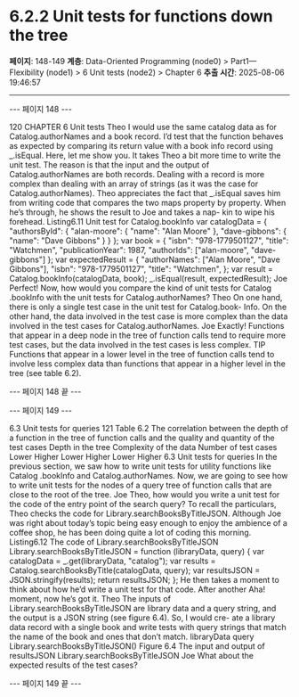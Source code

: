 # 6.2.2 Unit tests for functions down the tree

**페이지**: 148-149
**계층**: Data-Oriented Programming (node0) > Part1—Flexibility (node1) > 6 Unit tests (node2) > Chapter 6
**추출 시간**: 2025-08-06 19:46:57

---


--- 페이지 148 ---

120 CHAPTER 6 Unit tests
Theo I would use the same catalog data as for Catalog.authorNames and a book
record. I’d test that the function behaves as expected by comparing its return
value with a book info record using _.isEqual. Here, let me show you.
It takes Theo a bit more time to write the unit test. The reason is that the input and the
output of Catalog.authorNames are both records. Dealing with a record is more complex
than dealing with an array of strings (as it was the case for Catalog.authorNames). Theo
appreciates the fact that _.isEqual saves him from writing code that compares the two
maps property by property. When he’s through, he shows the result to Joe and takes a nap-
kin to wipe his forehead.
Listing6.11 Unit test for Catalog.bookInfo
var catalogData = {
"authorsById": {
"alan-moore": {
"name": "Alan Moore"
},
"dave-gibbons": {
"name": "Dave Gibbons"
}
}
};
var book = {
"isbn": "978-1779501127",
"title": "Watchmen",
"publicationYear": 1987,
"authorIds": ["alan-moore", "dave-gibbons"]
};
var expectedResult = {
"authorNames": ["Alan Moore", "Dave Gibbons"],
"isbn": "978-1779501127",
"title": "Watchmen",
};
var result = Catalog.bookInfo(catalogData, book);
_.isEqual(result, expectedResult);
Joe Perfect! Now, how would you compare the kind of unit tests for Catalog
.bookInfo with the unit tests for Catalog.authorNames?
Theo On one hand, there is only a single test case in the unit test for Catalog.book-
Info. On the other hand, the data involved in the test case is more complex
than the data involved in the test cases for Catalog.authorNames.
Joe Exactly! Functions that appear in a deep node in the tree of function calls tend
to require more test cases, but the data involved in the test cases is less complex.
TIP Functions that appear in a lower level in the tree of function calls tend to
involve less complex data than functions that appear in a higher level in the tree
(see table 6.2).

--- 페이지 148 끝 ---


--- 페이지 149 ---

6.3 Unit tests for queries 121
Table 6.2 The correlation between the depth of a function in the tree of function calls and the
quality and quantity of the test cases
Depth in the tree Complexity of the data Number of test cases
Lower Higher Lower
Higher Lower Higher
6.3 Unit tests for queries
In the previous section, we saw how to write unit tests for utility functions like Catalog
.bookInfo and Catalog.authorNames. Now, we are going to see how to write unit tests
for the nodes of a query tree of function calls that are close to the root of the tree.
Joe Theo, how would you write a unit test for the code of the entry point of the
search query?
To recall the particulars, Theo checks the code for Library.searchBooksByTitleJSON.
Although Joe was right about today’s topic being easy enough to enjoy the ambience of a
coffee shop, he has been doing quite a lot of coding this morning.
Listing6.12 The code of Library.searchBooksByTitleJSON
Library.searchBooksByTitleJSON = function (libraryData, query) {
var catalogData = _.get(libraryData, "catalog");
var results = Catalog.searchBooksByTitle(catalogData, query);
var resultsJSON = JSON.stringify(results);
return resultsJSON;
};
He then takes a moment to think about how he’d write a unit test for that code. After
another Aha! moment, now he’s got it.
Theo The inputs of Library.searchBooksByTitleJSON are library data and a
query string, and the output is a JSON string (see figure 6.4). So, I would cre-
ate a library data record with a single book and write tests with query strings
that match the name of the book and ones that don’t match.
libraryData query
Library.searchBooksByTitleJSON()
Figure 6.4 The input and output of
resultsJSON Library.searchBooksByTitleJSON
Joe What about the expected results of the test cases?

--- 페이지 149 끝 ---
